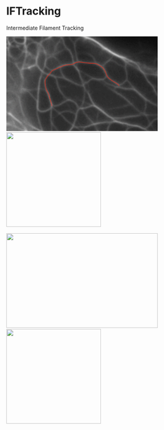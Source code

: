 # IFTracking
Intermediate Filament Tracking

<p float="center">
  <img src="./docs/example1.gif" width="400" height="250" /> 
  <img src="./docs/example4.gif" width="250" height="250" />
</p>
  
<p float="center">
  <img src="./docs/example2.gif" width="400" height="250" />
  <img src="./docs/example3.gif" width="250" height="250" />
</p>
